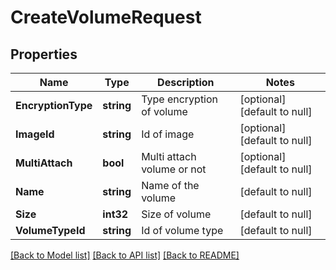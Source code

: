 # CreateVolumeRequest

## Properties
Name | Type | Description | Notes
------------ | ------------- | ------------- | -------------
**EncryptionType** | **string** | Type encryption of volume | [optional] [default to null]
**ImageId** | **string** | Id of image | [optional] [default to null]
**MultiAttach** | **bool** | Multi attach volume or not | [optional] [default to null]
**Name** | **string** | Name of the volume | [default to null]
**Size** | **int32** | Size of volume | [default to null]
**VolumeTypeId** | **string** | Id of volume type | [default to null]

[[Back to Model list]](../README.md#documentation-for-models) [[Back to API list]](../README.md#documentation-for-api-endpoints) [[Back to README]](../README.md)


